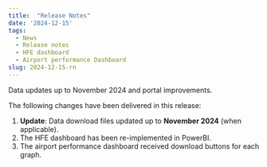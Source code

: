 ```yaml
---
title:  "Release Notes"
date: '2024-12-15'
tags:
  - News
  - Release notes
  - HFE dashboard
  - Airport performance Dashboard
slug: 2024-12-15-rn
---
```


Data updates up to November 2024 and portal improvements. 


<!--more-->
The following changes have been delivered in this release:

1. **Update**: Data download files updated up to **November 2024** (when applicable).
2. The HFE dashboard has been re-implemented in PowerBI. 
3. The airport performance dashboard received download buttons for each graph.